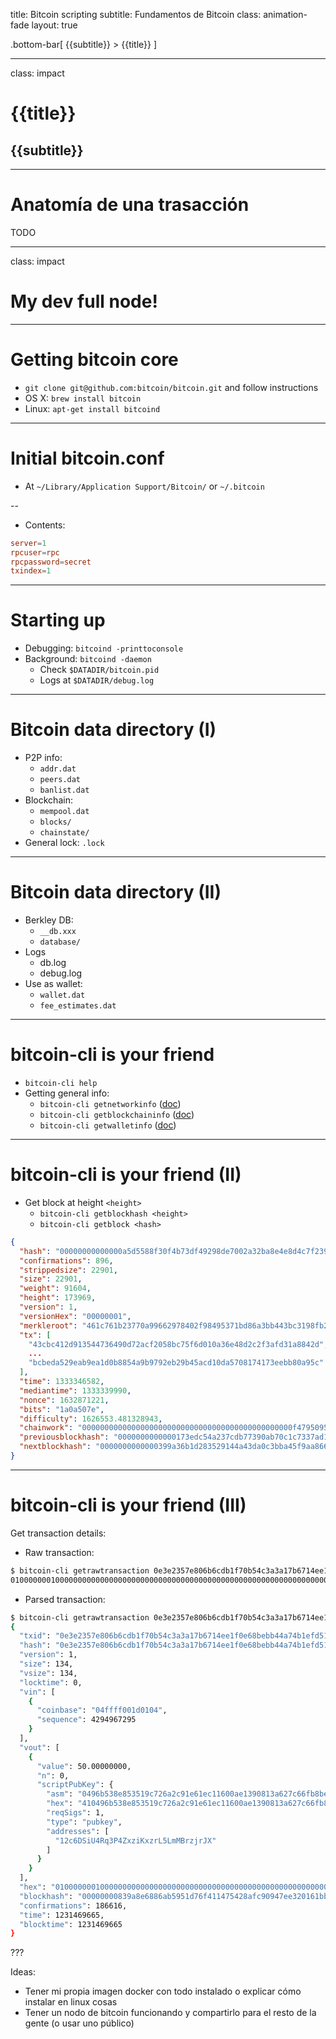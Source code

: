 title: Bitcoin scripting
subtitle: Fundamentos de Bitcoin
class: animation-fade
layout: true

<!-- This slide will serve as the base layout for all your slides -->
.bottom-bar[
  {{subtitle}} &gt; {{title}}
]

---

class: impact

# {{title}}
## {{subtitle}}

---

# Anatomía de una trasacción

TODO

---

class: impact

# My dev full node!

---

# Getting bitcoin core

 - `git clone git@github.com:bitcoin/bitcoin.git` and follow instructions
 - OS X: `brew install bitcoin`
 - Linux: `apt-get install bitcoind`

---

# Initial bitcoin.conf

 - At `~/Library/Application Support/Bitcoin/` or `~/.bitcoin`

--

 - Contents:
```conf
server=1
rpcuser=rpc
rpcpassword=secret
txindex=1
```

---

# Starting up

 - Debugging: `bitcoind -printtoconsole`
 - Background: `bitcoind -daemon`
   - Check `$DATADIR/bitcoin.pid`
   - Logs at `$DATADIR/debug.log`

---

# Bitcoin data directory (I)

 - P2P info:
    - `addr.dat`
    - `peers.dat`
    - `banlist.dat`
 - Blockchain:
    - `mempool.dat`
    - `blocks/`
    - `chainstate/`
 - General lock: `.lock`
---

# Bitcoin data directory (II)

 - Berkley DB:
    - `__db.xxx`
    - `database/`
 - Logs
    - db.log
    - debug.log
 - Use as wallet:
   - `wallet.dat`
   - `fee_estimates.dat`

---

# bitcoin-cli is your friend

 - `bitcoin-cli help`
 - Getting general info:
   - `bitcoin-cli getnetworkinfo`
     ([doc](https://chainquery.com/bitcoin-api/getnetworkinfo))
   - `bitcoin-cli getblockchaininfo`
     ([doc](https://chainquery.com/bitcoin-api/getblockchaininfo))
   - `bitcoin-cli getwalletinfo`
     ([doc](https://chainquery.com/bitcoin-api/getwalletinfo))

---

# bitcoin-cli is your friend (II)

 - Get block at height `<height>`
   - `bitcoin-cli getblockhash <height>`
   - `bitcoin-cli getblock <hash>`

```json
{
  "hash": "00000000000000a5d5588f30f4b73df49298de7002a32ba8e4e8d4c7f23969a8",
  "confirmations": 896,
  "strippedsize": 22901,
  "size": 22901,
  "weight": 91604,
  "height": 173969,
  "version": 1,
  "versionHex": "00000001",
  "merkleroot": "461c761b23770a99662978402f98495371bd86a3bb443bc3198fb288dbaf4dbd",
  "tx": [
    "43cbc412d913544736490d72acf2058bc75f6d010a36e48d2c2f3afd31a8842d",
    ...
    "bcbeda529eab9ea1d0b8854a9b9792eb29b45acd10da5708174173eebb80a95c"
  ],
  "time": 1333346582,
  "mediantime": 1333339990,
  "nonce": 1632871221,
  "bits": "1a0a507e",
  "difficulty": 1626553.481328943,
  "chainwork": "00000000000000000000000000000000000000000000000f47950954e8d5c12a",
  "previousblockhash": "0000000000000173edc54a237cdb77390ab70c1c7337ad115e3f28c01d8a06ea",
  "nextblockhash": "0000000000000399a36b1d283529144a43da0c3bba45f9aa866bee53e55065b4"
}
```
---

# bitcoin-cli is your friend (III)

Get transaction details:

- Raw transaction:
```bash
$ bitcoin-cli getrawtransaction 0e3e2357e806b6cdb1f70b54c3a3a17b6714ee1f0e68bebb44a74b1efd512098
01000000010000000000000000000000000000000000000000000000000000000000000000ffffffff0704ffff001d0104ffffffff0100f2052a0100000043410496b538e853519c726a2c91e61ec11600ae1390813a627c66fb8be7947be63c52da7589379515d4e0a604f8141781e62294721166bf621e73a82cbf2342c858eeac00000000
```
- Parsed transaction:
```bash
$ bitcoin-cli getrawtransaction 0e3e2357e806b6cdb1f70b54c3a3a17b6714ee1f0e68bebb44a74b1efd512098 1
{
  "txid": "0e3e2357e806b6cdb1f70b54c3a3a17b6714ee1f0e68bebb44a74b1efd512098",
  "hash": "0e3e2357e806b6cdb1f70b54c3a3a17b6714ee1f0e68bebb44a74b1efd512098",
  "version": 1,
  "size": 134,
  "vsize": 134,
  "locktime": 0,
  "vin": [
    {
      "coinbase": "04ffff001d0104",
      "sequence": 4294967295
    }
  ],
  "vout": [
    {
      "value": 50.00000000,
      "n": 0,
      "scriptPubKey": {
        "asm": "0496b538e853519c726a2c91e61ec11600ae1390813a627c66fb8be7947be63c52da7589379515d4e0a604f8141781e62294721166bf621e73a82cbf2342c858ee OP_CHECKSIG",
        "hex": "410496b538e853519c726a2c91e61ec11600ae1390813a627c66fb8be7947be63c52da7589379515d4e0a604f8141781e62294721166bf621e73a82cbf2342c858eeac",
        "reqSigs": 1,
        "type": "pubkey",
        "addresses": [
          "12c6DSiU4Rq3P4ZxziKxzrL5LmMBrzjrJX"
        ]
      }
    }
  ],
  "hex": "01000000010000000000000000000000000000000000000000000000000000000000000000ffffffff0704ffff001d0104ffffffff0100f2052a0100000043410496b538e853519c726a2c91e61ec11600ae1390813a627c66fb8be7947be63c52da7589379515d4e0a604f8141781e62294721166bf621e73a82cbf2342c858eeac00000000",
  "blockhash": "00000000839a8e6886ab5951d76f411475428afc90947ee320161bbf18eb6048",
  "confirmations": 186616,
  "time": 1231469665,
  "blocktime": 1231469665
}
```


???

Ideas:

 - Tener mi propia imagen docker con todo instalado o explicar cómo instalar
   en linux cosas
 - Tener un nodo de bitcoin funcionando y compartirlo para el resto de la
   gente (o usar uno público)
